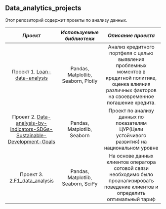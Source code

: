 ## Data_analytics_projects

Этот репозиторий содержит проекты по анализу данных.

| ___Проект___ | ___Используемые библиотеки___ | ___Описание проекта___ |
| :--------------------: | :---------------------: |:---------------------------:|
| Проект 1. [Loan-data-analysis](https://github.com/IV-1984/Data_analytics_projects/blob/main/1.-Loan-data-analysis/Loan%20Data%20Analysis-Copy1.ipynb) | Pandas, Matplotlib, Seaborn, Plotly  | Анализ кредитного портфеля с целью выявления проблемных моментов в кредитной политике, оценка влияния различных факторов на своевременное погашение кредита. |
| Проект 2. [Data-analysis-by-indicators-SDGs-Sustainable-Development-Goals](https://github.com/liz-ozerova/Data_analytics_projects/tree/main/Project%202)| Pandas, Matplotlib, Seaborn| Проект по анализу данных по показателям ЦУР(Цели устойчивого развития) на национальном уровне|
| Проект 3. [2.F1_data_analysis](https://github.com/liz-ozerova/Data_analytics_projects/tree/main/Project%203) | Pandas, Matplotlib, Seaborn, SciPy | На основе данных клиентов оператора сотовой связи необходимо было проанализировать поведение клиентов и определить оптимальный тариф |

